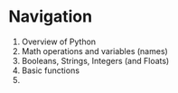 # Navigation
1) Overview of Python
2) Math operations and variables (names)
3) Booleans, Strings, Integers (and Floats)
4) Basic functions
5) 
